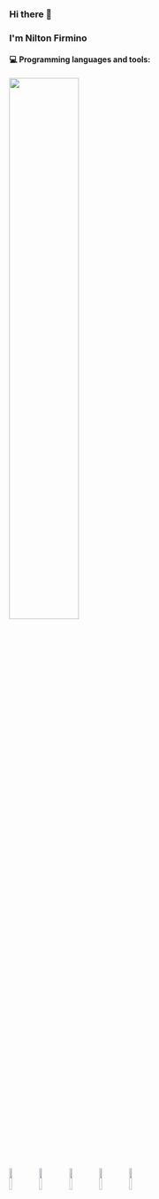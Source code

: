 ### Hi there 👋 
### I'm Nilton Firmino

#### :computer: Programming languages and tools: 

<p>

<img width="50%" align="center" src="https://github-readme-stats.vercel.app/api?username=NiltonFirmino&show_icons=true&hide_border=true" />

 <code><img width="10%" src="https://www.vectorlogo.zone/logos/git-scm/git-scm-icon.svg"></code>
<code><img width="10%" src="https://www.vectorlogo.zone/logos/flutterio/flutterio-icon.svg"></code>
<code><img width="10%" src="https://www.vectorlogo.zone/logos/dartlang/dartlang-icon.svg"></code>
<code><img width="10%" src="https://www.vectorlogo.zone/logos/python/python-icon.svg"></code>
<code><img width="10%" src="https://www.vectorlogo.zone/logos/mysql/mysql-icon.svg"></code>
